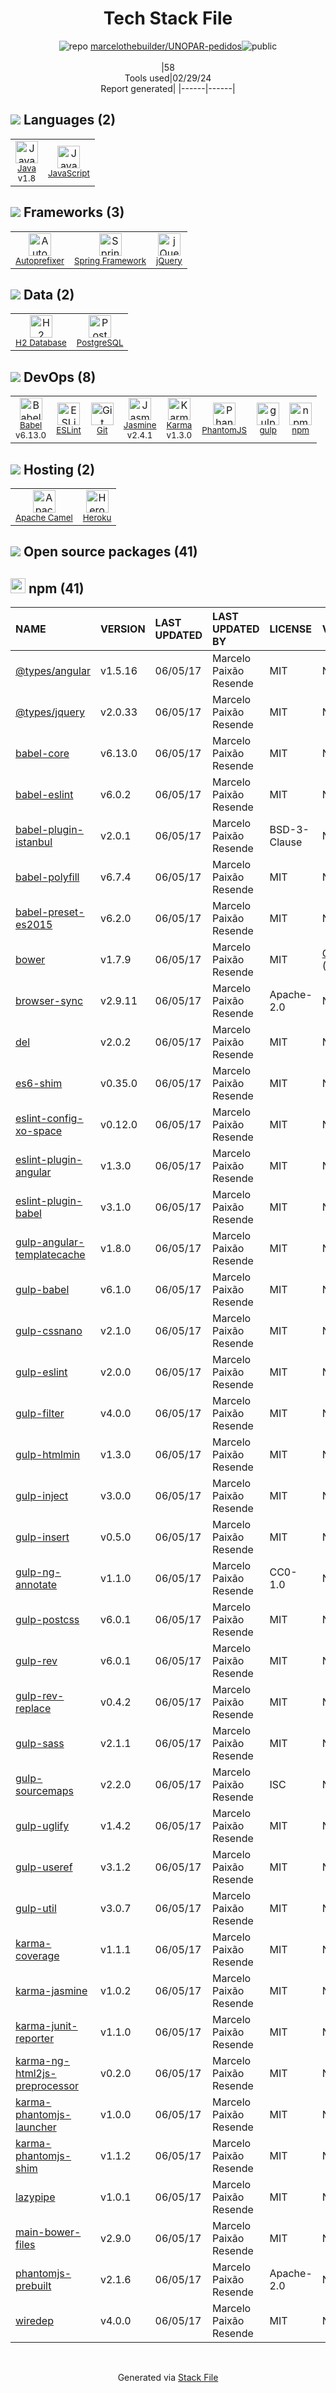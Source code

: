 <!--
&lt;--- Readme.md Snippet without images Start ---&gt;
## Tech Stack
marcelothebuilder/UNOPAR-pedidos is built on the following main stack:

- [Java](https://www.java.com) – Languages
- [JavaScript](https://developer.mozilla.org/en-US/docs/Web/JavaScript) – Languages
- [Autoprefixer](https://github.com/postcss/autoprefixer) – CSS Pre-processors / Extensions
- [Spring Framework](https://spring.io/projects/spring-framework) – Frameworks (Full Stack)
- [jQuery](http://jquery.com/) – Javascript UI Libraries
- [H2 Database](http://www.h2database.com/) – Databases
- [PostgreSQL](http://www.postgresql.org/) – Databases
- [Babel](http://babeljs.io/) – JavaScript Compilers
- [ESLint](http://eslint.org/) – Code Review
- [Jasmine](http://jasmine.github.io/) – Javascript Testing Framework
- [Karma](http://karma-runner.github.io/) – Browser Testing
- [PhantomJS](https://phantomjs.org/) – Headless Browsers
- [gulp](http://gulpjs.com/) – JS Build Tools / JS Task Runners
- [Apache Camel](https://camel.apache.org/) – Platform as a Service
- [Heroku](https://www.heroku.com) – Platform as a Service

Full tech stack [here](/techstack.md)

&lt;--- Readme.md Snippet without images End ---&gt;

&lt;--- Readme.md Snippet with images Start ---&gt;
## Tech Stack
marcelothebuilder/UNOPAR-pedidos is built on the following main stack:

- <img width='25' height='25' src='https://img.stackshare.io/service/995/K85ZWV2F.png' alt='Java'/> [Java](https://www.java.com) – Languages
- <img width='25' height='25' src='https://img.stackshare.io/service/1209/javascript.jpeg' alt='JavaScript'/> [JavaScript](https://developer.mozilla.org/en-US/docs/Web/JavaScript) – Languages
- <img width='25' height='25' src='https://img.stackshare.io/service/2202/72d087642cfce6fef6f2dabec5bf49e8_400x400.png' alt='Autoprefixer'/> [Autoprefixer](https://github.com/postcss/autoprefixer) – CSS Pre-processors / Extensions
- <img width='25' height='25' src='https://img.stackshare.io/service/2006/spring-framework-project-logo.png' alt='Spring Framework'/> [Spring Framework](https://spring.io/projects/spring-framework) – Frameworks (Full Stack)
- <img width='25' height='25' src='https://img.stackshare.io/service/1021/lxEKmMnB_400x400.jpg' alt='jQuery'/> [jQuery](http://jquery.com/) – Javascript UI Libraries
- <img width='25' height='25' src='https://img.stackshare.io/service/3105/h2-logo_square_400x400.png' alt='H2 Database'/> [H2 Database](http://www.h2database.com/) – Databases
- <img width='25' height='25' src='https://img.stackshare.io/service/1028/ASOhU5xJ.png' alt='PostgreSQL'/> [PostgreSQL](http://www.postgresql.org/) – Databases
- <img width='25' height='25' src='https://img.stackshare.io/service/2739/-1wfGjNw.png' alt='Babel'/> [Babel](http://babeljs.io/) – JavaScript Compilers
- <img width='25' height='25' src='https://img.stackshare.io/service/3337/Q4L7Jncy.jpg' alt='ESLint'/> [ESLint](http://eslint.org/) – Code Review
- <img width='25' height='25' src='https://img.stackshare.io/service/831/7c0b595409af531b9cdeb07f8c513e8b.png' alt='Jasmine'/> [Jasmine](http://jasmine.github.io/) – Javascript Testing Framework
- <img width='25' height='25' src='https://img.stackshare.io/service/1420/TidYGd6a.png' alt='Karma'/> [Karma](http://karma-runner.github.io/) – Browser Testing
- <img width='25' height='25' src='https://img.stackshare.io/service/1832/phantomjs.png' alt='PhantomJS'/> [PhantomJS](https://phantomjs.org/) – Headless Browsers
- <img width='25' height='25' src='https://img.stackshare.io/service/844/iruTC031.png' alt='gulp'/> [gulp](http://gulpjs.com/) – JS Build Tools / JS Task Runners
- <img width='25' height='25' src='https://img.stackshare.io/service/3276/xWt1RFo6_400x400.jpg' alt='Apache Camel'/> [Apache Camel](https://camel.apache.org/) – Platform as a Service
- <img width='25' height='25' src='https://img.stackshare.io/service/133/3wgIDj3j.png' alt='Heroku'/> [Heroku](https://www.heroku.com) – Platform as a Service

Full tech stack [here](/techstack.md)

&lt;--- Readme.md Snippet with images End ---&gt;
-->
<div align="center">

# Tech Stack File
![](https://img.stackshare.io/repo.svg "repo") [marcelothebuilder/UNOPAR-pedidos](https://github.com/marcelothebuilder/UNOPAR-pedidos)![](https://img.stackshare.io/public_badge.svg "public")
<br/><br/>
|58<br/>Tools used|02/29/24 <br/>Report generated|
|------|------|
</div>

## <img src='https://img.stackshare.io/languages.svg'/> Languages (2)
<table><tr>
  <td align='center'>
  <img width='36' height='36' src='https://img.stackshare.io/service/995/K85ZWV2F.png' alt='Java'>
  <br>
  <sub><a href="https://www.java.com">Java</a></sub>
  <br>
  <sub>v1.8</sub>
</td>

<td align='center'>
  <img width='36' height='36' src='https://img.stackshare.io/service/1209/javascript.jpeg' alt='JavaScript'>
  <br>
  <sub><a href="https://developer.mozilla.org/en-US/docs/Web/JavaScript">JavaScript</a></sub>
  <br>
  <sub></sub>
</td>

</tr>
</table>

## <img src='https://img.stackshare.io/frameworks.svg'/> Frameworks (3)
<table><tr>
  <td align='center'>
  <img width='36' height='36' src='https://img.stackshare.io/service/2202/72d087642cfce6fef6f2dabec5bf49e8_400x400.png' alt='Autoprefixer'>
  <br>
  <sub><a href="https://github.com/postcss/autoprefixer">Autoprefixer</a></sub>
  <br>
  <sub></sub>
</td>

<td align='center'>
  <img width='36' height='36' src='https://img.stackshare.io/service/2006/spring-framework-project-logo.png' alt='Spring Framework'>
  <br>
  <sub><a href="https://spring.io/projects/spring-framework">Spring Framework</a></sub>
  <br>
  <sub></sub>
</td>

<td align='center'>
  <img width='36' height='36' src='https://img.stackshare.io/service/1021/lxEKmMnB_400x400.jpg' alt='jQuery'>
  <br>
  <sub><a href="http://jquery.com/">jQuery</a></sub>
  <br>
  <sub></sub>
</td>

</tr>
</table>

## <img src='https://img.stackshare.io/databases.svg'/> Data (2)
<table><tr>
  <td align='center'>
  <img width='36' height='36' src='https://img.stackshare.io/service/3105/h2-logo_square_400x400.png' alt='H2 Database'>
  <br>
  <sub><a href="http://www.h2database.com/">H2 Database</a></sub>
  <br>
  <sub></sub>
</td>

<td align='center'>
  <img width='36' height='36' src='https://img.stackshare.io/service/1028/ASOhU5xJ.png' alt='PostgreSQL'>
  <br>
  <sub><a href="http://www.postgresql.org/">PostgreSQL</a></sub>
  <br>
  <sub></sub>
</td>

</tr>
</table>

## <img src='https://img.stackshare.io/devops.svg'/> DevOps (8)
<table><tr>
  <td align='center'>
  <img width='36' height='36' src='https://img.stackshare.io/service/2739/-1wfGjNw.png' alt='Babel'>
  <br>
  <sub><a href="http://babeljs.io/">Babel</a></sub>
  <br>
  <sub>v6.13.0</sub>
</td>

<td align='center'>
  <img width='36' height='36' src='https://img.stackshare.io/service/3337/Q4L7Jncy.jpg' alt='ESLint'>
  <br>
  <sub><a href="http://eslint.org/">ESLint</a></sub>
  <br>
  <sub></sub>
</td>

<td align='center'>
  <img width='36' height='36' src='https://img.stackshare.io/service/1046/git.png' alt='Git'>
  <br>
  <sub><a href="http://git-scm.com/">Git</a></sub>
  <br>
  <sub></sub>
</td>

<td align='center'>
  <img width='36' height='36' src='https://img.stackshare.io/service/831/7c0b595409af531b9cdeb07f8c513e8b.png' alt='Jasmine'>
  <br>
  <sub><a href="http://jasmine.github.io/">Jasmine</a></sub>
  <br>
  <sub>v2.4.1</sub>
</td>

<td align='center'>
  <img width='36' height='36' src='https://img.stackshare.io/service/1420/TidYGd6a.png' alt='Karma'>
  <br>
  <sub><a href="http://karma-runner.github.io/">Karma</a></sub>
  <br>
  <sub>v1.3.0</sub>
</td>

<td align='center'>
  <img width='36' height='36' src='https://img.stackshare.io/service/1832/phantomjs.png' alt='PhantomJS'>
  <br>
  <sub><a href="https://phantomjs.org/">PhantomJS</a></sub>
  <br>
  <sub></sub>
</td>

<td align='center'>
  <img width='36' height='36' src='https://img.stackshare.io/service/844/iruTC031.png' alt='gulp'>
  <br>
  <sub><a href="http://gulpjs.com/">gulp</a></sub>
  <br>
  <sub></sub>
</td>

<td align='center'>
  <img width='36' height='36' src='https://img.stackshare.io/service/1120/lejvzrnlpb308aftn31u.png' alt='npm'>
  <br>
  <sub><a href="https://www.npmjs.com/">npm</a></sub>
  <br>
  <sub></sub>
</td>

</tr>
</table>

## <img src='https://img.stackshare.io/hosting.svg'/> Hosting (2)
<table><tr>
  <td align='center'>
  <img width='36' height='36' src='https://img.stackshare.io/service/3276/xWt1RFo6_400x400.jpg' alt='Apache Camel'>
  <br>
  <sub><a href="https://camel.apache.org/">Apache Camel</a></sub>
  <br>
  <sub></sub>
</td>

<td align='center'>
  <img width='36' height='36' src='https://img.stackshare.io/service/133/3wgIDj3j.png' alt='Heroku'>
  <br>
  <sub><a href="https://www.heroku.com">Heroku</a></sub>
  <br>
  <sub></sub>
</td>

</tr>
</table>


## <img src='https://img.stackshare.io/group.svg' /> Open source packages (41)</h2>

## <img width='24' height='24' src='https://img.stackshare.io/service/1120/lejvzrnlpb308aftn31u.png'/> npm (41)

|NAME|VERSION|LAST UPDATED|LAST UPDATED BY|LICENSE|VULNERABILITIES|
|:------|:------|:------|:------|:------|:------|
|[@types/angular](https://www.npmjs.com/@types/angular)|v1.5.16|06/05/17|Marcelo Paixão Resende |MIT|N/A|
|[@types/jquery](https://www.npmjs.com/@types/jquery)|v2.0.33|06/05/17|Marcelo Paixão Resende |MIT|N/A|
|[babel-core](https://www.npmjs.com/babel-core)|v6.13.0|06/05/17|Marcelo Paixão Resende |MIT|N/A|
|[babel-eslint](https://www.npmjs.com/babel-eslint)|v6.0.2|06/05/17|Marcelo Paixão Resende |MIT|N/A|
|[babel-plugin-istanbul](https://www.npmjs.com/babel-plugin-istanbul)|v2.0.1|06/05/17|Marcelo Paixão Resende |BSD-3-Clause|N/A|
|[babel-polyfill](https://www.npmjs.com/babel-polyfill)|v6.7.4|06/05/17|Marcelo Paixão Resende |MIT|N/A|
|[babel-preset-es2015](https://www.npmjs.com/babel-preset-es2015)|v6.2.0|06/05/17|Marcelo Paixão Resende |MIT|N/A|
|[bower](https://www.npmjs.com/bower)|v1.7.9|06/05/17|Marcelo Paixão Resende |MIT|[CVE-2019-5484](https://github.com/advisories/GHSA-p6mr-pxg4-68hx) (High)|
|[browser-sync](https://www.npmjs.com/browser-sync)|v2.9.11|06/05/17|Marcelo Paixão Resende |Apache-2.0|N/A|
|[del](https://www.npmjs.com/del)|v2.0.2|06/05/17|Marcelo Paixão Resende |MIT|N/A|
|[es6-shim](https://www.npmjs.com/es6-shim)|v0.35.0|06/05/17|Marcelo Paixão Resende |MIT|N/A|
|[eslint-config-xo-space](https://www.npmjs.com/eslint-config-xo-space)|v0.12.0|06/05/17|Marcelo Paixão Resende |MIT|N/A|
|[eslint-plugin-angular](https://www.npmjs.com/eslint-plugin-angular)|v1.3.0|06/05/17|Marcelo Paixão Resende |MIT|N/A|
|[eslint-plugin-babel](https://www.npmjs.com/eslint-plugin-babel)|v3.1.0|06/05/17|Marcelo Paixão Resende |MIT|N/A|
|[gulp-angular-templatecache](https://www.npmjs.com/gulp-angular-templatecache)|v1.8.0|06/05/17|Marcelo Paixão Resende |MIT|N/A|
|[gulp-babel](https://www.npmjs.com/gulp-babel)|v6.1.0|06/05/17|Marcelo Paixão Resende |MIT|N/A|
|[gulp-cssnano](https://www.npmjs.com/gulp-cssnano)|v2.1.0|06/05/17|Marcelo Paixão Resende |MIT|N/A|
|[gulp-eslint](https://www.npmjs.com/gulp-eslint)|v2.0.0|06/05/17|Marcelo Paixão Resende |MIT|N/A|
|[gulp-filter](https://www.npmjs.com/gulp-filter)|v4.0.0|06/05/17|Marcelo Paixão Resende |MIT|N/A|
|[gulp-htmlmin](https://www.npmjs.com/gulp-htmlmin)|v1.3.0|06/05/17|Marcelo Paixão Resende |MIT|N/A|
|[gulp-inject](https://www.npmjs.com/gulp-inject)|v3.0.0|06/05/17|Marcelo Paixão Resende |MIT|N/A|
|[gulp-insert](https://www.npmjs.com/gulp-insert)|v0.5.0|06/05/17|Marcelo Paixão Resende |MIT|N/A|
|[gulp-ng-annotate](https://www.npmjs.com/gulp-ng-annotate)|v1.1.0|06/05/17|Marcelo Paixão Resende |CC0-1.0|N/A|
|[gulp-postcss](https://www.npmjs.com/gulp-postcss)|v6.0.1|06/05/17|Marcelo Paixão Resende |MIT|N/A|
|[gulp-rev](https://www.npmjs.com/gulp-rev)|v6.0.1|06/05/17|Marcelo Paixão Resende |MIT|N/A|
|[gulp-rev-replace](https://www.npmjs.com/gulp-rev-replace)|v0.4.2|06/05/17|Marcelo Paixão Resende |MIT|N/A|
|[gulp-sass](https://www.npmjs.com/gulp-sass)|v2.1.1|06/05/17|Marcelo Paixão Resende |MIT|N/A|
|[gulp-sourcemaps](https://www.npmjs.com/gulp-sourcemaps)|v2.2.0|06/05/17|Marcelo Paixão Resende |ISC|N/A|
|[gulp-uglify](https://www.npmjs.com/gulp-uglify)|v1.4.2|06/05/17|Marcelo Paixão Resende |MIT|N/A|
|[gulp-useref](https://www.npmjs.com/gulp-useref)|v3.1.2|06/05/17|Marcelo Paixão Resende |MIT|N/A|
|[gulp-util](https://www.npmjs.com/gulp-util)|v3.0.7|06/05/17|Marcelo Paixão Resende |MIT|N/A|
|[karma-coverage](https://www.npmjs.com/karma-coverage)|v1.1.1|06/05/17|Marcelo Paixão Resende |MIT|N/A|
|[karma-jasmine](https://www.npmjs.com/karma-jasmine)|v1.0.2|06/05/17|Marcelo Paixão Resende |MIT|N/A|
|[karma-junit-reporter](https://www.npmjs.com/karma-junit-reporter)|v1.1.0|06/05/17|Marcelo Paixão Resende |MIT|N/A|
|[karma-ng-html2js-preprocessor](https://www.npmjs.com/karma-ng-html2js-preprocessor)|v0.2.0|06/05/17|Marcelo Paixão Resende |MIT|N/A|
|[karma-phantomjs-launcher](https://www.npmjs.com/karma-phantomjs-launcher)|v1.0.0|06/05/17|Marcelo Paixão Resende |MIT|N/A|
|[karma-phantomjs-shim](https://www.npmjs.com/karma-phantomjs-shim)|v1.1.2|06/05/17|Marcelo Paixão Resende |MIT|N/A|
|[lazypipe](https://www.npmjs.com/lazypipe)|v1.0.1|06/05/17|Marcelo Paixão Resende |MIT|N/A|
|[main-bower-files](https://www.npmjs.com/main-bower-files)|v2.9.0|06/05/17|Marcelo Paixão Resende |MIT|N/A|
|[phantomjs-prebuilt](https://www.npmjs.com/phantomjs-prebuilt)|v2.1.6|06/05/17|Marcelo Paixão Resende |Apache-2.0|N/A|
|[wiredep](https://www.npmjs.com/wiredep)|v4.0.0|06/05/17|Marcelo Paixão Resende |MIT|N/A|

<br/>
<div align='center'>

Generated via [Stack File](https://github.com/marketplace/stack-file)
